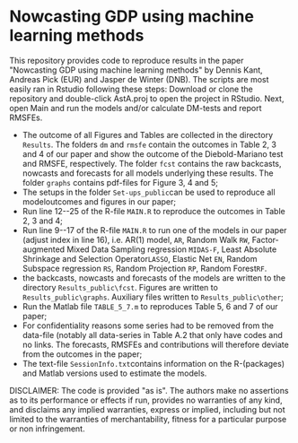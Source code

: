 # Nowcasting GDP using machine learning methods

This repository provides code to reproduce results in the paper "Nowcasting
GDP using machine learning methods" by Dennis Kant, Andreas Pick (EUR) and
Jasper de Winter (DNB). The scripts are most easily ran in Rstudio following
these steps: Download or clone the repository and double-click AstA.proj to
open the project in RStudio. Next, open Main and run the models and/or
calculate DM-tests and report RMSFEs.

* The outcome of all Figures and Tables are collected in the directory
  `Results`. The folders `dm` and `rmsfe` contain the outcomes in Table 2, 3
  and 4 of our paper and show the outcome of the Diebold-Mariano test and
  RMSFE, respectively. The folder `fcst` contains the raw backcasts, nowcasts
  and forecasts for all models underlying these results. The folder `graphs`
  contains pdf-files for Figure 3, 4 and 5;
* The setups in the folder `Set-ups_public`can be used to reproduce all
  modeloutcomes and figures in our paper;
* Run line 12--25 of the R-file `MAIN.R` to reproduce the outcomes in Table 2,
  3 and 4; 
* Run line 9--17  of the R-file `MAIN.R` to run one of the models in our
  paper (adjust index in line 16), i.e. AR(1) model, `AR`, Random Walk
  `RW`, Factor-augmented Mixed Data Sampling regression `MIDAS-F`, Least
  Absolute Shrinkage and Selection Operator`LASSO`, Elastic Net `EN`, Random
  Subspace regression `RS`, Random Projection `RP`, Random Forest`RF`. 
* the backcasts, nowcasts and forecasts of the models are written to the
  directory `Results_public\fcst`. Figures are written to
  `Results_public\graphs`. Auxiliary files written to
  `Results_public\other`;
* Run the Matlab file `TABLE_5_7.m` to reproduces Table 5, 6 and 7 of our paper;
* For confidentiality reasons some series had to be removed from the
  data-file (notably all data-series in Table A.2 that only have codes and no
  links. The forecasts, RMSFEs and contributions will therefore deviate from
  the outcomes in the paper;
* The text-file `SessionInfo.txt`contains information on the R-(packages) and
  Matlab versions used to estimate the models.

DISCLAIMER: The code is provided "as is". The authors make no assertions as to
its performance or effects if run, provides no warranties of any kind, and
disclaims any implied warranties, express or implied, including but not
limited to the warranties of merchantability, fitness for a particular
purpose or non infringement.